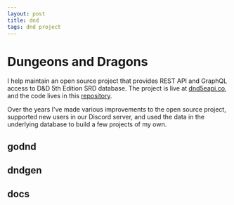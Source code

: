 ```yaml
---
layout: post
title: dnd
tags: dnd project
---
```


# Dungeons and Dragons

I help maintain an open source project that provides REST API and GraphQL access to D&D 5th Edition SRD database. The project is live at [dnd5eapi.co](https://www.dnd5eapi.co/), and the code lives in this [repository](https://github.com/5e-bits/5e-srd-api).

Over the years I've made various improvements to the open source project, supported new users in our Discord server, and used the data in the underlying database to build a few projects of my own.

## godnd

## dndgen

## docs